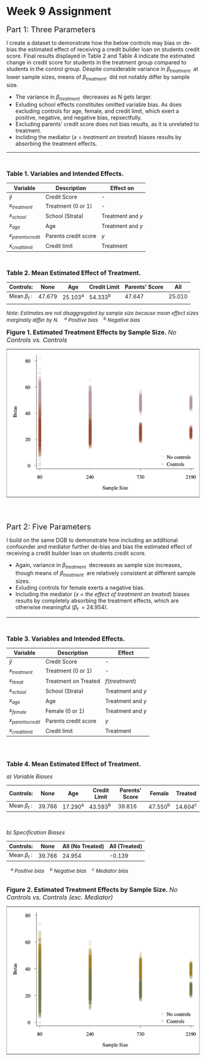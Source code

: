 # Week 9 Assignment

<span style="font-size:20px">Part 1: Three Parameters</span>

I create a dataset to demonstrate how the below controls may bias or de-bias the estimated effect of receiving a credit builder loan on students credit score. Final results displayed in Table 2 and Table 4 indicate the estimated change in credit score for students in the treatment group compared to students in the control group. Despite considerable variance in $\beta$<sub>*treatment*</sub>&nbsp; at lower sample sizes, means of $\beta$<sub>*treatment*</sub>&nbsp; did not notably differ by sample size. 

* The variance in $\beta$<sub>*treatment*</sub>&nbsp; decreases as N gets larger.
* Exluding school effects constitutes omitted variable bias. As does excluding controls for age, female, and credit limit, which exert a positive, negative, and negative bias, repsectfully.
* Excluding parents' credit score does not bias results, as it is unrelated to treatment.
* Incliding the mediator ($x$ = *treatment on treated*) biases results by absorbing the treatment effects.
<hr><br>

<span style="font-size:16px"><b>Table 1. Variables and Intended Effects.</b></span>

| Variable                      | Description          | Effect on           |
|-------------------------------|----------------------|-------------------|
| $ŷ$                           | Credit Score         | -                 |
| $x$<sub>*treatment*</sub>     | Treatment (0 or 1)   | -                 |
| $x$<sub>*school*</sub>        | School (Strata)      | Treatment and $y$ |
| $x$<sub>*age*</sub>           | Age                  | Treatment and $y$ |
| $x$<sub>*parentscredit*</sub> | Parents credit score | $y$               |
| $x$<sub>*creditlimit*</sub>   | Credit limit         | Treatment         |
<br>

<span style="font-size:16px"><b>Table 2. Mean Estimated Effect of Treatment.</b></span>
  
| Controls:                    | None   | Age                | Credit Limit       | Parents' Score | All    |
|------------------------------|--------|--------------------|--------------------|----------------|--------|
| Mean $\beta$<sub>*t*</sub> : | 47.679 | 25.103<sup>a</sup> | 54.333<sup>b</sup> | 47.647         | 25.010 |
|                              |        |                    |                    |                |        |

<span style="font-size:13px"><i>Note: Estimates are not disaggregated by sample size because mean effect sizes marginally differ by N.
&nbsp;&nbsp;&nbsp;<sup>a</sup> Positive bias
&nbsp;&nbsp;&nbsp;<sup>b</sup> Negative bias
</i></span><br>

<span style="font-size:16px"><b>Figure 1. Estimated Treatment Effects by Sample Size.</b></span>
<span style="font-size:16px"><i>No Controls vs. Controls</i></span>

![](outputs/graphp1.jpg)

<br>
<br>

<span style="font-size:20px">Part 2: Five Parameters</span>

I build on the same DGB to demonstrate how including an additional confounder and mediator further de-bias and bias the estimated effect of receiving a credit builder loan on students credit score. 

* Again, variance in $\beta$<sub>*treatment*</sub>&nbsp; decreases as sample size increases, though means of $\beta$<sub>*treatment*</sub>&nbsp; are relatively consistent at different sample sizes.
* Exluding controls for female exerts a negative bias.
* Including the mediator ($x$ = *the effect of treatment on treated*) biases results by completely absorbing the treatment effects, which are otherwise meaningful ($\beta$<sub>*t*</sub>&nbsp; = 24.954).
<hr><br>

<span style="font-size:16px"><b>Table 3. Variables and Intended Effects.</b></span>

| Variable                      | Description          | Effect            |
|-------------------------------|----------------------|-------------------|
| $ŷ$                           | Credit Score         | -                 |
| $x$<sub>*treatment*</sub>     | Treatment (0 or 1)   | -                 |
| $x$<sub>*ttreat*</sub>        | Treatment on Treated | $f$(*treatment*)  |
| $x$<sub>*school*</sub>        | School (Strata)      | Treatment and $y$ |
| $x$<sub>*age*</sub>           | Age                  | Treatment and $y$ |
| $x$<sub>*female*</sub>        | Female (0 or 1)      | Treatment and $y$ |
| $x$<sub>*parentscredit*</sub> | Parents credit score | $y$               |
| $x$<sub>*creditlimit*</sub>   | Credit limit         | Treatment         |
<br>

<br>

<span style="font-size:16px"><b>Table 4. Mean Estimated Effect of Treatment.</b></span>

*a) Variable Biases*

| Controls:                    | None   | Age               | Credit Limit      | Parents' Score | Female            | Treated           |
|------------------------------|--------|-------------------|-------------------|----------------|-------------------|-------------------|
| Mean $\beta$<sub>*t*</sub> : | 39.766 | 17.290<sup>a</sup> | 43.593<sup>b</sup> | 39.816          | 47.550<sup>b</sup> | 14.604<sup>c</sup> |

<br>

*b) Specification Biases*

| Controls:                    | None   | All (No Treated)  | All (Treated) |
|------------------------------|--------|-------------------|---------------|
| Mean $\beta$<sub>*t*</sub> : | 39.766 | 24.954            | -0.139        |


<span style="font-size:13px"><i>&nbsp;&nbsp;&nbsp;<sup>a</sup> Positive bias
&nbsp;&nbsp;&nbsp;<sup>b</sup> Negative bias
&nbsp;&nbsp;&nbsp;<sup>c</sup> Mediator bias
</i></span><br><br>

<span style="font-size:16px"><b>Figure 2. Estimated Treatment Effects by Sample Size.</b></span>
<span style="font-size:16px"><i>No Controls vs. Controls (exc. Mediator)</i></span>

![](outputs/graphp2.jpg)

<br>
